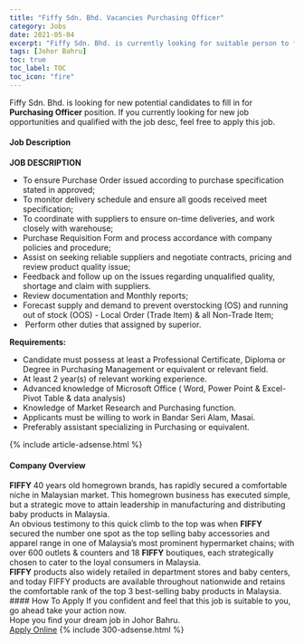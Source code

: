 ```yaml
---
title: "Fiffy Sdn. Bhd. Vacancies Purchasing Officer" 
category: Jobs 
date: 2021-05-04 
excerpt: "Fiffy Sdn. Bhd. is currently looking for suitable person to fill in the Purchasing Officer which based in Johor Bahru" 
tags: [Johor Bahru] 
toc: true 
toc_label: TOC 
toc_icon: "fire" 
--- 
```


<p>Fiffy Sdn. Bhd. is looking for new potential candidates to fill in for <b>Purchasing Officer</b> position. If you currently looking for new job opportunities and qualified with the job desc, feel free to apply this job.
</p><div><div><h4>Job Description</h4></div><div><div><span><div><p><strong>JOB DESCRIPTION</strong></p><ul><li>To ensure Purchase Order issued according to purchase specification stated in approved;</li><li>To monitor delivery schedule and ensure all goods received meet specification;</li><li>To coordinate with suppliers to ensure on-time deliveries, and work closely with warehouse;</li><li>Purchase Requisition Form and process accordance with company policies and procedure;</li><li>Assist on seeking reliable suppliers and negotiate contracts, pricing and review product quality issue;</li><li>Feedback and follow up on the issues regarding unqualified quality, shortage and claim with suppliers.</li><li>Review documentation and Monthly reports;</li><li>Forecast supply and demand to prevent overstocking (OS) and running out of stock (OOS) - Local Order (Trade Item) &amp; all Non-Trade Item;</li><li>&#160;Perform other duties that assigned by superior.</li></ul><p><strong>Requirements:</strong></p><ul><li>Candidate must possess at least a Professional Certificate, Diploma or Degree in Purchasing Management or equivalent or relevant field.</li><li>At least 2 year(s) of relevant working experience.</li><li>Advanced knowledge of Microsoft Office ( Word, Power Point &amp;&#160;Excel-Pivot Table &amp; data analysis)</li><li>Knowledge of Market Research and Purchasing function.</li><li>Applicants must be willing to work in Bandar Seri Alam, Masai.</li><li>Preferably assistant specializing in Purchasing or equivalent.</li></ul></div></span></div></div></div> 
{% include article-adsense.html %} 
<div><div><h4>Company Overview</h4></div><div><div><span><div><div><strong>FIFFY </strong>40 years old homegrown brands, has rapidly secured a comfortable niche in Malaysian market. This homegrown business has executed simple, but a strategic move to attain leadership in manufacturing and distributing baby products in Malaysia.</div>
<div>An obvious testimony to this quick climb to the top was when <strong>FIFFY</strong> secured the number one spot as the top selling baby accessories and apparel range in one of Malaysia&#8217;s most prominent hypermarket chains; with over 600 outlets &amp; counters and 18 <strong>FIFFY</strong> boutiques, each strategically chosen to cater to the loyal consumers in Malaysia.</div>
<div><strong>FIFFY</strong> products also widely retailed in department stores and baby centers, and today FIFFY products are available throughout nationwide and retains the comfortable rank of the top 3 best-selling baby products in Malaysia.</div></div></span></div></div></div> 
#### How To Apply 
If you confident and feel that this job is suitable to you, go ahead take your action now. <br/> 
Hope you find your dream job in Johor Bahru. <br/> 
<a href="https://www.jobstreet.com.my/en/job/purchasing-officer-4556261?jobId=jobstreet-my-job-4556261&" class="btn btn--info" target="_blank" rel="nofollow noopenner">Apply Online</a> 
{% include 300-adsense.html %} 
